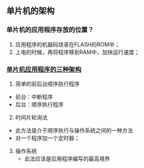 ## 单片机的架构

### 单片机的应用程序存放的位置？

1. 应用程序的机器码烧录在FLASH的ROM中；
2. 上电的时候，再将程序移到RAM中，加快运行速度；

### [单片机应用程序的三种架构](https://blog.csdn.net/DP29syM41zyGndVF/article/details/79864647)

1.  简单的前后台顺序执行程序
   + 前台：中断程序
   + 后台：顺序执行程序
2.  时间片轮询法
   + 此方法是介于顺序执行与操作系统之间的一种方法
   + 对一个程序加一个定时器；
3. 操作系统
   + 此法应该是应用程序编写的最高境界